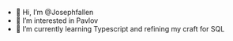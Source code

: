 - 👋 Hi, I’m @Josephfallen
- 👀 I’m interested in Pavlov
- 🌱 I’m currently learning Typescript and refining my craft for SQL

<!---
Josephfallen/Josephfallen is a ✨ special ✨ repository because its `README.md` (this file) appears on your GitHub profile.
You can click the Preview link to take a look at your changes.
--->
